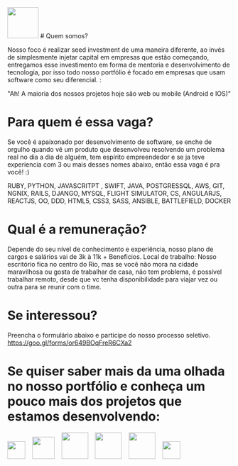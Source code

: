 <img height="70" src="https://s3-sa-east-1.amazonaws.com/site-elo/files/innvent.png" >
# Quem somos?

Nosso foco é realizar seed investment de uma maneira diferente, ao invés de simplesmente injetar capital em empresas que estão começando, entregamos esse investimento em forma de mentoria e desenvolvimento de tecnologia, por isso todo nosso portfólio é focado em empresas que usam software como seu diferencial. :

"Ah! A maioria dos nossos projetos hoje são web ou mobile (Android e IOS)"

# Para quem é essa vaga?

Se você é apaixonado por desenvolvimento de software, se enche de orgulho quando vê um produto que desenvolveu resolvendo um problema real no dia a dia de alguém, tem espírito empreendedor e se ja teve experiencia com 3 ou mais desses nomes abaixo, então essa vaga é pra você! :)

RUBY, PYTHON, JAVASCRITPT , SWIFT, JAVA, POSTGRESSQL, AWS, GIT, NGNIX, RAILS, DJANGO, MYSQL, FLIGHT SIMULATOR, CS, ANGULARJS, REACTJS, OO, DDD, HTML5, CSS3, SASS, ANSIBLE, BATTLEFIELD, DOCKER 

# Qual é a remuneração?

Depende do seu nível de conhecimento e experiência, nosso plano de cargos e salários vai de 3k à 11k  + Beneficios.
Local de trabalho:
Nosso escritório fica no centro do Rio, mas se você não mora na cidade maravilhosa ou gosta de trabalhar de casa, não tem problema, é possível trabalhar remoto, desde que vc tenha disponibilidade para viajar vez ou outra para se reunir com o time.

# Se interessou? 
Preencha o formulário abaixo e participe do nosso processo seletivo.
https://goo.gl/forms/or649BOqFreR6CXa2


# Se quiser saber mais da uma olhada no nosso portfólio e conheça um pouco mais dos projetos que estamos desenvolvendo:

<a href="www.ativore.com" target="_blank"><img height="40" src="http://ativore.com/wp-content/themes/ativore/images/logo-ativore-white.png" ></a>  &nbsp;&nbsp;  <a href="http://beepsaude.com.br" target="_blank"> <img height="50" src="http://beepsaude.com.br/img/main-logo.png" ></a>  &nbsp;&nbsp; <a href="http://gomus.com.br" target="_blank"><img height="60" src="https://yt3.ggpht.com/-dtoe_n8i9c8/AAAAAAAAAAI/AAAAAAAAAAA/Zcz8gz3xdbA/s900-c-k-no-mo-rj-c0xffffff/photo.jpg" ></a> &nbsp;&nbsp; <a href="http://www.grupobrmed.com.br" target="_blank"><img height="60" src="http://www.grupobrmed.com.br/img/imgsbrmed/logo.png" ></a> &nbsp;&nbsp; <a href="https://touts.com.br" target="_blank"><img height="60" src="https://touts.com.br/logo_touts.png" ></a> &nbsp;&nbsp; <a href="http://minhacorridaapp.com.br" target="_blank"><img height="40" src="https://s3.amazonaws.com/minhacorrida/site/img/logo-minha-corrida.png" ></a>


